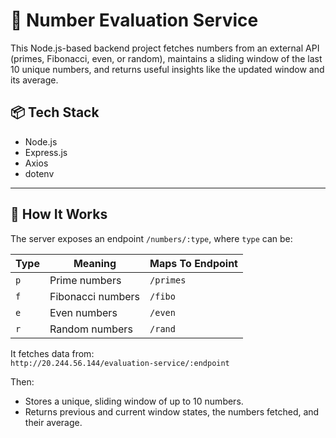 # 🔢 Number Evaluation Service

This Node.js-based backend project fetches numbers from an external API (primes, Fibonacci, even, or random), maintains a sliding window of the last 10 unique numbers, and returns useful insights like the updated window and its average.

## 📦 Tech Stack

- Node.js
- Express.js
- Axios
- dotenv

---

## 🚀 How It Works

The server exposes an endpoint `/numbers/:type`, where `type` can be:

| Type | Meaning         | Maps To Endpoint           |
|------|------------------|-----------------------------|
| `p`  | Prime numbers     | `/primes`                   |
| `f`  | Fibonacci numbers | `/fibo`                     |
| `e`  | Even numbers      | `/even`                     |
| `r`  | Random numbers    | `/rand`                     |

It fetches data from:  
`http://20.244.56.144/evaluation-service/:endpoint`

Then:
- Stores a unique, sliding window of up to 10 numbers.
- Returns previous and current window states, the numbers fetched, and their average.


